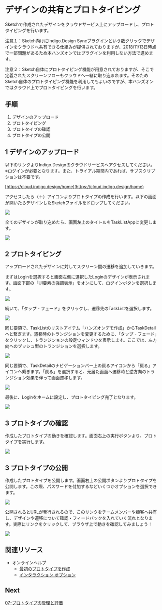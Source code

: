 # デザインの共有とプロトタイピング

Sketchで作成されたデザインをクラウドサービス上にアップロードし、プロトタイピングを行います。

注意１：Sketch向けにIndigo.Design Syncプラグインという数クリックでデザインをクラウドへ共有できる仕組みが提供されておりますが、2018/11/13日時点で一部問題があるため本ハンズオンではプラグインを利用しない方法で進めます。

注意２：Sketch自体にプロトタイピング機能が用意されておりますが、そこで定義されたスクリーンフローもクラウドへ一緒に取り込まれます。そのためSketch自体のプロトタイピング機能を利用してもよいのですが、本ハンズオンではクラウド上でプロトタイピングを行います。

## 手順

1. デザインのアップロード
2. プロトタイピング
3. プロトタイプの確認
4. プロトタイプの公開

## 1 デザインのアップロード

以下のリンクよりIndigo.Designのクラウドサービスへアクセスしてください。※ログインが必要となります。また、トライアル期間内であれば、サブスクリプションは不要です。

[https://cloud.indigo.design/home](https://cloud.indigo.design/home)

アクセスしたら（＋）アイコンよりプロトタイプの作成を行います。以下の画面が開いたらデザインしたSketchファイルをドロップしてください。

![](assets/06-01.png)

全てのデザインが取り込めたら、画面左上のタイトルをTaskListAppに変更します。

![](assets/06-02.png)

## 2 プロトタイピング

アップロードされたデザインに対してスクリーン間の遷移を追加していきます。

まずはLoginを選択すると画面左側に選択したLoginのデザインが表示されます。画面下部の「UI要素の強調表示」をオンにして、ログインボタンを選択します。

![](assets/06-03.png)

続いて、「タップ - フェード」をクリックし、遷移先のTaskListを選択します。

![](assets/06-04.png)

同じ要領で、TaskListのリストアイテム「ハンズオンデモ作成」からTaskDetailへと繋ぎます。遷移時のトランジションを変更するために、「タップ - フェード」をクリックし、トランジションの設定ウィンドウを表示します。ここでは、左方向へのプッシュ型のトランジションを選択します。

![](assets/06-05.png)

同じ要領で、TaskDetailのナビゲーションバー上の戻るアイコンから「戻る」アイコンへ繋ぎます。「戻る」を選択すると、元居た画面へ遷移時と逆方向のトランジション効果を伴って画面遷移します。

![](assets/06-06.png)

最後に、Loginをホームに設定し、プロトタイピング完了となります。

![](assets/06-07.png)

## 3 プロトタイプの確認

作成したプロトタイプの動きを確認します。画面右上の実行ボタンより、プロトタイプを実行します。

![](assets/06-08.png)

## 3 プロトタイプの公開

作成したプロトタイプを公開します。画面右上の公開ボタンよりプロトタイプを公開します。この際、パスワードを付加するなどいくつかオプションを選択できます。

![](assets/06-09.png)

公開されるとURLが発行されるので、このリンクをチームメンバーや顧客へ共有し、デザインや遷移について確認・フィードバックを入れていく流れとなります。実際にリンクをクリックして、ブラウザ上で動きを確認してみましょう！

![](assets/06-10.png)



## 関連リソース

- オンラインヘルプ
  - [最初のプロトタイプを作成](https://jp.infragistics.com/products/indigo-design/help/prototyping/creating-a-prototype.html)
  - [インタラクション オプション](https://jp.infragistics.com/products/indigo-design/help/prototyping/interaction-options.html)


## Next

[07-プロトタイプの管理と評価](07-プロトタイプの管理と評価.md)
